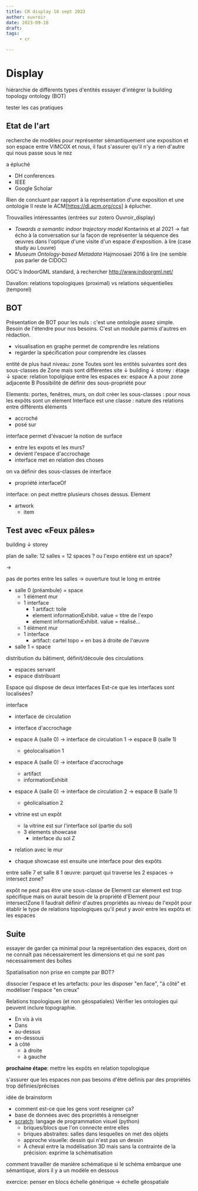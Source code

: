 ```yaml
---
title: CR display 18 sept 2023
author: ouvroir
date: 2023-09-18
draft: 
tags:
     - cr

---
```

# Display

hiérarchie de différents types d'entités
essayer d'intégrer la building topology ontology (BOT)

tester les cas pratiques

## Etat de l'art
recherche de modèles pour représenter sémantiquement une exposition et son espace
entre VIMCOX et nous, il faut s'assurer qu'il n'y a rien d'autre qui nous passe sous le nez

a épluché
- DH conferences
- IEEE 
- Google Scholar

Rien de concluant par rapport à la représentation d'une exposition et une ontologie
Il reste le ACM[https://dl.acm.org/ccs] à éplucher. 

Trouvailles intéressantes (entrées sur zotero Ouvroir_display)
- *Towards a semantic indoor trajectory model* Kontarinis et al 2021 → fait écho à la conversation sur la façon de représenter la séquence des œuvres dans l'optique d'une visite d'un espace d'exposition. à lire (case study au Louvre)
- *Museum Ontology-based Metadata* Hajmoosaei 2016 à lire (ne semble pas parler de CIDOC)

OGC's IndoorGML standard, à rechercher http://www.indoorgml.net/

Davallon: relations topologiques (proximal) vs relations séquentielles (temporel)

## BOT
Présentation de BOT pour les nuls : c'est une ontologie assez simple. Besoin de l'étendre pour nos besoins. C'est un module parmis d'autres en rédaction. 
- visualisation en graphe permet de comprendre les relations
- regarder la spécification pour comprendre les classes

entité de plus haut niveau: zone 
Toutes sont les entités suivantes sont des sous-classes de Zone mais sont différentes
site 
↓ 
building
↓ 
storey : étage
↓ 
space: relation topolgique entre les espaces ex: espace A a pour zone adjacente B
Possibilité de définir des sous-propriété pour 

Elements: portes, fenêtres, murs, on doit créer les sous-classes : pour nous les expôts sont un element
Interface est une classe : nature des relations entre différents éléments
- accroché
- posé sur

interface permet d'évacuer la notion de surface
- entre les expots et les murs?
- devient l'espace d'accrochage
- interface met en relation des choses

on va définir des sous-classes de interface
- propriété interfaceOf 

interface: on peut mettre plusieurs choses dessus.
Element
- artwork
    - item

## Test avec «Feux pâles»

building
↓
storey

plan de salle: 12 salles = 12 spaces ? ou l'expo entière est un space? 

→

pas de portes entre les salles → ouverture tout le long
m
entrée
- salle 0  (préambule) = space 
    - 1 élément mur
    - 1 interface 
        - 1 artifact: toile
        - element informationExhibit. value = titre de l'expo
        - element informationExhibit. value = réalisé...
    - 1 élément mur
    - 1 interface
        - artifact: cartel topo = en bas à droite de l'œuvre
- salle 1 = space

distribution du bâtiment, définit/découle des circulations
- espaces servant
- espace distribuant

Espace qui dispose de deux interfaces
Est-ce que les interfaces sont localisées? 

interface
- interface de circulation
- interface d'accrochage

- espace A (salle 0) → interface de circulation 1  → espace B (salle 1)
     - géolocalisation 1
- espace A (salle 0) → interface d'accrochage
    - artifact
    - informationExhibit 
- espace A (salle 0) → interface de circulation 2 → espace B (salle 1)
    - géolicalisation 2

- vitrine est un expôt
  - la vitrine est sur l'interface sol (partie du sol)
  - 3 elements showcase
      - interface du sol Z
- relation avec le mur
- chaque showcase est ensuite une interface pour des expôts


entre salle 7 et salle 8
1 œuvre: parquet qui traverse les 2 espaces → intersect zone?

expôt ne peut pas être une sous-classe de Element car element est trop spécifique
mais on aurait besoin de la propriété d'Element pour intersectZone
Il faudrait définir d'autres propriétés au niveau de l'expôt pour établir le type de relations topologiques qu'il peut y avoir entre les expôts et les espaces

## Suite

essayer de garder ça minimal pour la représentation des espaces, dont on ne connaît pas nécessairement les dimensions et qui ne sont pas nécessairement des boîtes

Spatialisation non prise en compte par BOT?

dissocier l'espace et les artefacts: pour les disposer "en face", "à côté" et modéliser l'espace "en creux"

Relations topologiques (et non géospatiales)
Vérifier les ontologies qui peuvent inclure topographie. 

- En vis à vis
- Dans 
- au-dessus
- en-dessous
- à côté
    - à droite
    - à gauche

**prochaine étape**: mettre les expôts en relation topologique

s'assurer que les espaces non pas besoins d'être définis par des propriétés trop définies/précises

idée de brainstorm
- comment est-ce que les gens vont reseigner ça? 
- base de données avec des propriétés à renseigner
- [scratch](https://scratch.mit.edu/): langage de programmation visuel (python)
    - briques/blocs que l'on connecte entre elles
    - briques abstraites: salles dans lesquelles on met des objets
    - approche visuelle: dessin qui n'est pas un dessin
    - À cheval entre la modélisation 3D mais sans la contrainte de la précision: exprime la schématisation

comment travailler de manière schématique
si le schéma embarque une sémantique, alors il y a un modèle en dessous

exercice: penser en blocs
échelle générique → échelle géospatiale